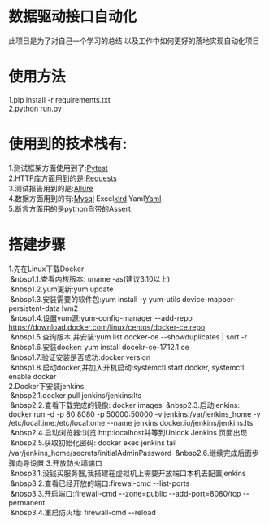 # 数据驱动接口自动化
此项目是为了对自己一个学习的总结
以及工作中如何更好的落地实现自动化项目
# 使用方法
1.pip install -r requirements.txt  
2.python run.py
# 使用到的技术栈有:
1.测试框架方面使用到了:[Pytest](https://learning-pytest.readthedocs.io/zh/latest/)  
2.HTTP库方面用到的是:[Requests](https://docs.python-requests.org/en/master/)  
3.测试报告用到的是:[Allure](https://docs.qameta.io/allure/)  
4.数据方面用到的有:[Mysql](https://github.com/PyMySQL/PyMySQL) Excel[xlrd](https://xlrd.readthedocs.io/en/latest/api.html)  Yaml[Yaml](https://pyyaml.org/wiki/PyYAMLDocumentation)  
5.断言方面用的是python自带的Assert  
  
  
# 搭建步骤
1.先在Linux下载Docker  
  &nbsp;&nbsp1.1.查看内核版本: uname -as(建议3.10以上)  
  &nbsp;&nbsp1.2.yum更新:yum update  
  &nbsp;&nbsp1.3.安装需要的软件包:yum install -y yum-utils device-mapper-persistent-data lvm2  
  &nbsp;&nbsp1.4.设置yum源:yum-config-manager --add-repo https://download.docker.com/linux/centos/docker-ce.repo  
  &nbsp;&nbsp1.5.查询版本,并安装:yum list docker-ce --showduplicates | sort -r  
  &nbsp;&nbsp1.6.安装docker: yum install docekr-ce-17.12.1.ce  
  &nbsp;&nbsp1.7.验证安装是否成功:docker version  
  &nbsp;&nbsp1.8.启动docker,并加入开机启动:systemctl start docker, systemctl enable docker  
2.Docker下安装jenkins  
  &nbsp;&nbsp2.1.docker pull jenkins/jenkins:lts  
  &nbsp;&nbsp2.2.查看下载完成的镜像: docker images
  &nbsp;&nbsp2.3.启动jenkins: docker run -d -p 80:8080 -p 50000:50000 -v jenkins:/var/jenkins_home -v /etc/localtime:/etc/localtome --name jenkins docker.io/jenkins/jenkins:lts  
  &nbsp;&nbsp2.4.启动浏览器:浏览 http:localhost并等到Unlock Jenkins 页面出现
  &nbsp;&nbsp2.5.获取初始化密码: docker exec jenkins tail /var/jenkins_home/secrets/initialAdminPassword
  &nbsp;&nbsp2.6.继续完成后面步骤向导设置
3.开放防火墙端口  
  &nbsp;&nbsp3.1.没钱买服务器,我搭建在虚拟机上需要开放端口本机去配置jenkins  
  &nbsp;&nbsp3.2.查看已经开放的端口:firewal-cmd --list-ports  
  &nbsp;&nbsp3.3.开启端口:firewall-cmd --zone=public --add-port=8080/tcp --permanent  
  &nbsp;&nbsp3.4.重启防火墙: firewall-cmd --reload


